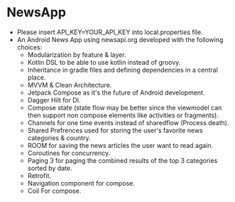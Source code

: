 # NewsApp

- Please insert API_KEY=YOUR_API_KEY into local.properties file.
- An Android News App using newsapi.org developed with the following choices:
  - Modularization by feature & layer.
  - Kotlin DSL to be able to use kotlin instead of groovy.
  - Inheritance in gradle files and defining dependencies in a central place.
  - MVVM & Clean Architecture.
  - Jetpack Compose as it's the future of Android development.
  - Dagger Hilt for DI.
  - Compose state (state flow may be better since the viewmodel can then support non compose elements like activities or fragments).
  - Channels for one time events instead of sharedflow (Process death).
  - Shared Prefrences used for storing the user's favorite news categories & country.
  - ROOM for saving the news articles the user want to read again.
  - Coroutines for concurrency.
  - Paging 3 for paging the combined results of the top 3 categories sorted by date.
  - Retrofit.
  - Navigation component for compose.
  - Coil For compose.
